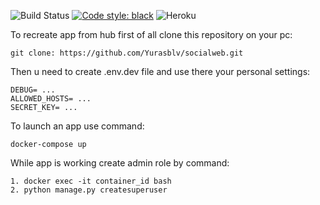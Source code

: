 
![Build Status ](https://github.com/Yurasblv/myurlshortcut/actions/workflows/main.yml/badge.svg?branch=main)
[![Code style: black](https://img.shields.io/badge/code%20style-black-000000.svg)](https://github.com/psf/black)
![Heroku](https://heroku-badge.herokuapp.com/?app=heroku-badge)



To recreate app from hub first of all clone this repository on your pc:

    git clone: https://github.com/Yurasblv/socialweb.git

Then u need to create .env.dev file and use there your personal settings:
    
    DEBUG= ...
    ALLOWED_HOSTS= ...
    SECRET_KEY= ...

To launch an app use command:
    
    docker-compose up 

While app is working create admin role by command:

    1. docker exec -it container_id bash
    2. python manage.py createsuperuser

